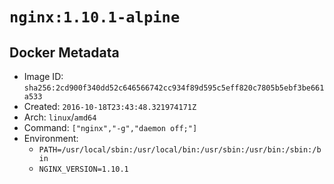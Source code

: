 # `nginx:1.10.1-alpine`

## Docker Metadata

- Image ID: `sha256:2cd900f340dd52c646566742cc934f89d595c5eff820c7805b5ebf3be661a533`
- Created: `2016-10-18T23:43:48.321974171Z`
- Arch: `linux`/`amd64`
- Command: `["nginx","-g","daemon off;"]`
- Environment:
  - `PATH=/usr/local/sbin:/usr/local/bin:/usr/sbin:/usr/bin:/sbin:/bin`
  - `NGINX_VERSION=1.10.1`
